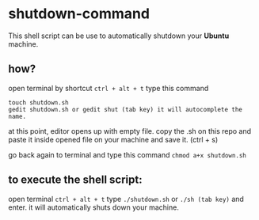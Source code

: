 # shutdown-command
This shell script can be use to automatically shutdown your **Ubuntu** machine.

## how?
open terminal by shortcut `ctrl + alt + t` 
type this command 

```
touch shutdown.sh
gedit shutdown.sh or gedit shut (tab key) it will autocomplete the name.

```

at this point, editor opens up with empty file. 
copy the .sh on this repo and paste it inside opened file on your machine and save it. (ctrl + s)

go back again to terminal and type this command `chmod a+x shutdown.sh`

## to execute the shell script:
open terminal `ctrl + alt + t`
type `./shutdown.sh` or `./sh (tab key)` and enter. it will automatically shuts down your machine.


